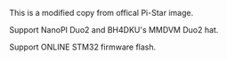 This is a modified copy from offical Pi-Star image.

Support NanoPI Duo2 and BH4DKU's MMDVM Duo2 hat.

Support ONLINE STM32 firmware flash.

